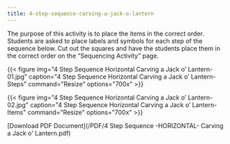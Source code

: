 ```yaml
---
title: 4-step-sequence-carving-a-jack-o-lantern
---
```


The purpose of this activity is to place the items in the correct order.
Students are asked to place labels and symbols for each step of the sequence below. Cut out the squares and have the students place them in the correct order on the “Sequencing Activity” page.

{{< figure
img="4 Step Sequence Horizontal Carving a Jack o’ Lantern-01.jpg"
caption="4 Step Sequence Horizontal Carving a Jack o’ Lantern-Steps"
command="Resize"
options="700x" >}}

{{< figure
img="4 Step Sequence Horizontal Carving a Jack o’ Lantern-02.jpg"
caption="4 Step Sequence Horizontal Carving a Jack o’ Lantern-Items"
command="Resize"
options="700x" >}}


[Download PDF Document](/PDF/4 Step Sequence -HORIZONTAL- Carving a Jack o' Lantern.pdf)
